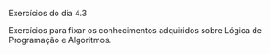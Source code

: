 Exercícios do dia 4.3

Exercícios para fixar os conhecimentos adquiridos sobre Lógica de Programação e Algoritmos.
